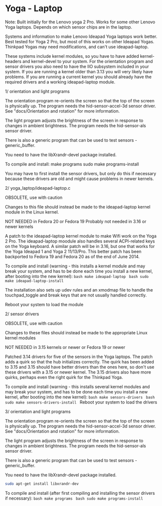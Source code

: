 Yoga - Laptop
===========


Note: Built initially for the Lenovo yoga 2 Pro.  Works for some other
Lenovo Yoga laptops.  Depends on which sensor chips are in the laptop.


Systems and information to make Lenovo Ideapad Yoga laptops work better.
Best tested for Yoga 2 Pro, but most of this works on other Ideapad Yogas.
Thinkpad Yogas may need modifications, and can't use ideapad-laptop.

These systems include kernel modules, so you have to have added
kernel-headers and kernel-devel to your system.  For the orientation program
and sensor drivers you also need to have the IIO subsystem included in your
system.  If you are running a kernel older than 3.13 you will very likely
have problems.  If you are running a current kernel you should already have
the required drivers and a working ideapad-laptop module.


1/ orientation and light programs

   The orientation program re-orients the screen so that the top of the
   screen is physically up.  The program needs the hid-sensor-accel-3d
   sensor driver.  See "docs/Orientation and rotation" for more information.

   The light program adjusts the brightness of the screen in response to
   changes in ambient brightness.  The program needs the hid-sensor-als
   sensor driver.

   There is also a generic program that can be used to test sensors -
   generic_buffer. 

   You need to have the libXrandr-devel package installed.

   To compile and install:
	make programs
	sudo make programs-install

   You may have to first install the sensor drivers, but only do this if
   necessary because these drivers are old and might cause problems in newer
   kernels. 


2/ yoga_laptop/ideapad-laptop.c

   OBSOLETE, use with caution

   Changes to this file should instead be made to the ideapad-laptop kernel
   module in the Linux kernel.

   NOT NEEDED in Fedora 20 or Fedora 19
   Probably not needed in 3.16 or newer kernels

   A patch to the ideapad-laptop kernel module to make Wifi work on the Yoga
   2 Pro.  The ideapad-laptop moodule also handles several ACPI-related keys
   on the Yoga keyboard.  A similar patch will be in 3.16, but one that
   works for the Yoga Ideapad 1 and Yoga 2 11/13/Pro.  This better patch has
   been backported to Fedora 19 and Fedora 20 as of the end of June 2014.

   To compile and install (warning - this installs a kernel module and may
   break your system, and has to be done each time you install a new kernel,
   after booting into the new kernel):
	```bash
	make ideapad-laptop
	```
	```bash
	sudo make ideapad-laptop-install
	```
	
   The installation also sets up udev rules and an xmodmap file to handle
   the touchpad_toggle and break keys that are not usually handled correctly.

   Reboot your system to load the module


2/ sensor drivers

   OBSOLETE, use with caution

   Changes to these files should instead be made to the appropriate Linux
   kernel modules

   NOT NEEDED in 3.15 kernels or newer or Fedora 19 or newer 

   Patched 3.14 drivers for five of the sensors in the Yoga laptops.  The
   patch adds a quirk so that the hub initializes correctly.  The quirk has
   been added to 3.15 and 3.15 should have better drivers than the ones
   here, so don't use these drivers with a 3.15 or newer kernel.  The 3.15
   drivers also have more quirks, perhaps even the right quirk for the
   Thinkpad Yoga.

   To compile and install (warning - this installs several kernel modules and
   may break your system, and has to be done each time you install a new kernel,
   after booting into the new kernel):
	```bash
	make sensors-drivers
	```
	```bash
	sudo make sensors-drivers-install
	```
   Reboot your system to load the drivers

3/ orientation and light programs

   The orientation program re-orients the screen so that the top of the
   screen is physically up.  The program needs the hid-sensor-accel-3d
   sensor driver.  See "docs/Orientation and rotation" for more information.

   The light program adjusts the brightness of the screen in response to
   changes in ambient brightness.  The program needs the hid-sensor-als
   sensor driver.

   There is also a generic program that can be used to test sensors -
   generic_buffer. 

   You need to have the libXrandr-devel package installed.
   ```bash
   sudo apt-get install libxrandr-dev
   ```

   To compile and install (after first compiling and installing the sensor
   drivers if necessary): 
	```bash
	make programs
	```
	```bash
	sudo make programs-install
	```
